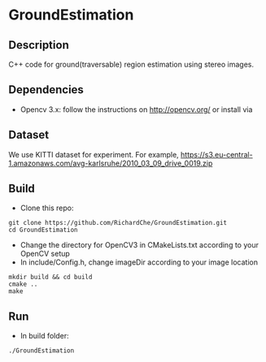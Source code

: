# GroundEstimation

## Description 
C++ code for ground(traversable) region estimation using stereo images.

## Dependencies
-   Opencv 3.x: follow the instructions on http://opencv.org/ or install via

## Dataset
We use KITTI dataset for experiment. For example, https://s3.eu-central-1.amazonaws.com/avg-karlsruhe/2010_03_09_drive_0019.zip 

## Build
-   Clone this repo:
```
git clone https://github.com/RichardChe/GroundEstimation.git 
cd GroundEstimation
```
- Change the directory for OpenCV3 in CMakeLists.txt according to your OpenCV setup
- In include/Config.h, change imageDir according to your image location
```
mkdir build && cd build
cmake ..
make
```

## Run
-   In build folder:
```
./GroundEstimation
```


